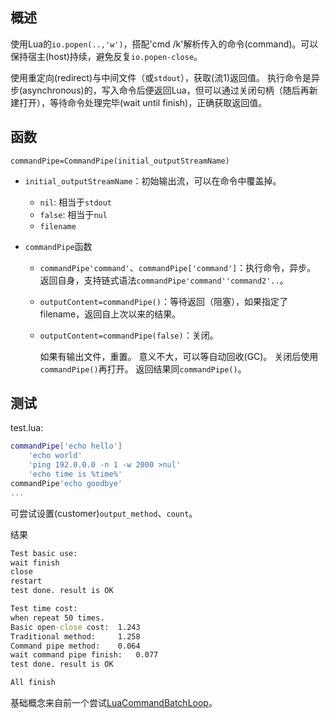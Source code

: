 ## 概述

使用Lua的`io.popen(..,'w')`，搭配'cmd /k'解析传入的命令(command)。可以保持宿主(host)持续，避免反复`io.popen-close`。

使用重定向(redirect)与中间文件（或`stdout`），获取(流1)返回值。
执行命令是异步(asynchronous)的，写入命令后便返回Lua，但可以通过关闭句柄（随后再新建打开），等待命令处理完毕(wait until finish)，正确获取返回值。

## 函数

`commandPipe=CommandPipe(initial_outputStreamName)`

- `initial_outputStreamName`：初始输出流，可以在命令中覆盖掉。

  - `nil`: 相当于`stdout`
  - `false`: 相当于`nul`
  - `filename`

- `commandPipe`函数

  - `commandPipe'command'`、`commandPipe['command']`：执行命令，异步。
    返回自身，支持链式语法`commandPipe'command''command2'..`。

  - `outputContent=commandPipe()`：等待返回（阻塞），如果指定了filename，返回自上次以来的结果。

  - `outputContent=commandPipe(false)`：关闭。

    如果有输出文件，重置。
    意义不大，可以等自动回收(GC)。
    关闭后使用`commandPipe()`再打开。
    返回结果同`commandPipe()`。

## 测试

test.lua:

```lua
commandPipe['echo hello']
    'echo world'
    'ping 192.0.0.0 -n 1 -w 2000 >nul'
    'echo time is %time%'
commandPipe'echo goodbye'
...
```

可尝试设置(customer)`output_method`、`count`。

结果

```bat
Test basic use:
wait finish
close
restart
test done. result is OK

Test time cost:
when repeat 50 times.
Basic open-close cost: 	1.243
Traditional method: 	1.258
Command pipe method: 	0.064
wait command pipe finish: 	0.077
test done. result is OK

All finish
```

基础概念来自前一个尝试[LuaCommandBatchLoop](https://github.com/robertlzj/LuaCommandBatchLoop)。